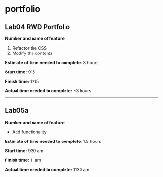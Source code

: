 # portfolio
## Lab04 RWD Portfolio

**Number and name of feature:** 
1. Refactor the CSS
2. Modify the contents

**Estimate of time needed to complete:** 3 hours

**Start time:** 915

**Finish time:** 1215

**Actual time needed to complete:** ~3 hours


-----------------------

## Lab05a
**Number and name of feature:** 
* Add functionality

**Estimate of time needed to complete:** 1.5 hours

**Start time:** 930 am

**Finish time:** 11 am

**Actual time needed to complete:** 1130 am
